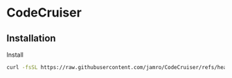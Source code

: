 # CodeCruiser


## Installation

Install

```bash
curl -fsSL https://raw.githubusercontent.com/jamro/CodeCruiser/refs/heads/main/installer.sh | bash
```